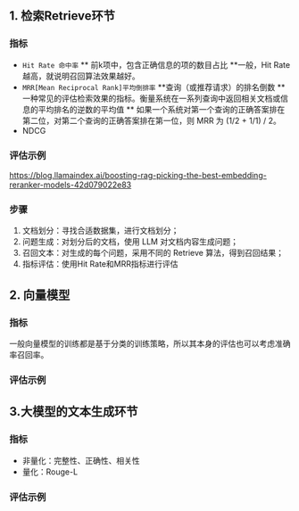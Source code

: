 ## 1. 检索Retrieve环节
### 指标
* `Hit Rate 命中率`
** 前k项中，包含正确信息的项的数目占比
**一般，Hit Rate越高，就说明召回算法效果越好。
* `MRR[Mean Reciprocal Rank]平均倒排率`
**查询（或推荐请求）的排名倒数
**一种常见的评估检索效果的指标。衡量系统在一系列查询中返回相关文档或信息的平均排名的逆数的平均值
** 如果一个系统对第一个查询的正确答案排在第二位，对第二个查询的正确答案排在第一位，则 MRR 为 (1/2 + 1/1) / 2。
* NDCG
### 评估示例
https://blog.llamaindex.ai/boosting-rag-picking-the-best-embedding-reranker-models-42d079022e83
### 步骤
1. 文档划分：寻找合适数据集，进行文档划分；
2. 问题生成：对划分后的文档，使用 LLM 对文档内容生成问题；
3. 召回文本：对生成的每个问题，采用不同的 Retrieve 算法，得到召回结果；
4. 指标评估：使用Hit Rate和MRR指标进行评估
   
## 2. 向量模型
###  指标
一般向量模型的训练都是基于分类的训练策略，所以其本身的评估也可以考虑准确率召回率。
### 评估示例

## 3.大模型的文本生成环节
### 指标
* 非量化：完整性、正确性、相关性
* 量化：Rouge-L
### 评估示例
